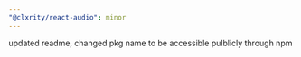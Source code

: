 ```yaml
---
"@clxrity/react-audio": minor
---
```


updated readme, changed pkg name to be accessible pulblicly through npm
